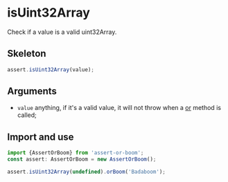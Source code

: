 # isUint32Array

Check if a value is a valid uint32Array.

## Skeleton

```ts
assert.isUint32Array(value);
```

## Arguments

- `value` anything, if it's a valid value, it will not throw when a [or](../or.md) method is called;

## Import and use

```ts
import {AssertOrBoom} from 'assert-or-boom';
const assert: AssertOrBoom = new AssertOrBoom();

assert.isUint32Array(undefined).orBoom('Badaboom');
```
